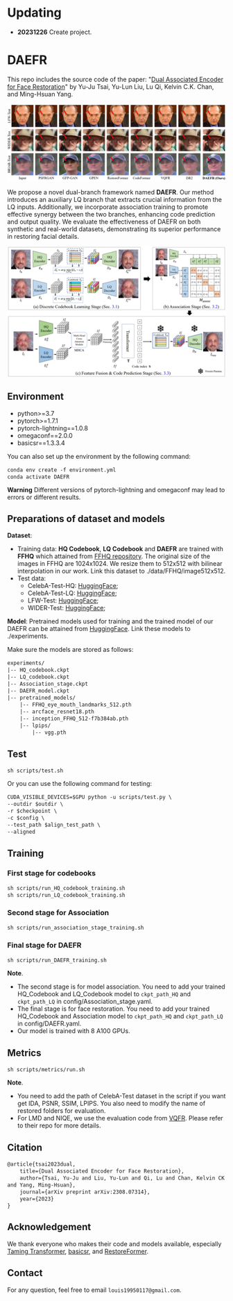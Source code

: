 # Updating
<!-- - **20230915** Update an online demo [![Huggingface Gradio](https://img.shields.io/static/v1?label=Demo&message=Huggingface%20Gradio&color=orange)](https://huggingface.co/spaces/wzhouxiff/RestoreFormerPlusPlus)
- **20230116** For convenience, we further upload the [test datasets](#testset), including CelebA (both HQ and LQ data), LFW-Test, CelebChild-Test, and Webphoto-Test, to OneDrive and BaiduYun.
- **20221003** We provide the link of the [test datasets](#testset).
- **20220924** We add the code for [**metrics**](#metrics) in scripts/metrics. -->
- **20231226** Create project.


# DAEFR

This repo includes the source code of the paper: "[Dual Associated Encoder for Face Restoration](https://arxiv.org/abs/2308.07314)" by Yu-Ju Tsai, Yu-Lun Liu, Lu Qi, Kelvin C.K. Chan, and Ming-Hsuan Yang.

![](assets/DAEFR_results.png)

We propose a novel dual-branch framework named **DAEFR**. Our method introduces an auxiliary LQ branch that extracts crucial information from the LQ inputs. Additionally, we incorporate association training to promote effective synergy between the two branches, enhancing code prediction and output quality. We evaluate the effectiveness of DAEFR on both synthetic and real-world datasets, demonstrating its superior performance in restoring facial details.

![](assets/DAEFR_arch.png)

## Environment

- python>=3.7
- pytorch>=1.7.1
- pytorch-lightning==1.0.8
- omegaconf==2.0.0
- basicsr==1.3.3.4

You can also set up the environment by the following command:
```
conda env create -f environment.yml
conda activate DAEFR
```

**Warning** Different versions of pytorch-lightning and omegaconf may lead to errors or different results.

## Preparations of dataset and models

**Dataset**: 
- Training data: **HQ Codebook**, **LQ Codebook** and **DAEFR** are trained with **FFHQ** which attained from [FFHQ repository](https://github.com/NVlabs/ffhq-dataset). The original size of the images in FFHQ are 1024x1024. We resize them to 512x512 with bilinear interpolation in our work. Link this dataset to ./data/FFHQ/image512x512.
- <a id="testset">Test data</a>:
   * CelebA-Test-HQ: [HuggingFace](https://huggingface.co/datasets/LIAGM/DAEFR_test_datasets/blob/main/celeba_512_validation.zip);
   * CelebA-Test-LQ: [HuggingFace](https://huggingface.co/datasets/LIAGM/DAEFR_test_datasets/blob/main/self_celeba_512_v2.zip);
   * LFW-Test: [HuggingFace](https://huggingface.co/datasets/LIAGM/DAEFR_test_datasets/blob/main/lfw_cropped_faces.zip);
   * WIDER-Test: [HuggingFace](https://huggingface.co/datasets/LIAGM/DAEFR_test_datasets/blob/main/Wider-Test.zip);

**Model**: Pretrained models used for training and the trained model of our DAEFR can be attained from [HuggingFace](https://huggingface.co/LIAGM/DAEFR_pretrain_model/tree/main). Link these models to ./experiments.

Make sure the models are stored as follows:
```
experiments/
|-- HQ_codebook.ckpt
|-- LQ_codebook.ckpt
|-- Association_stage.ckpt
|-- DAEFR_model.ckpt
|-- pretrained_models/
    |-- FFHQ_eye_mouth_landmarks_512.pth
    |-- arcface_resnet18.pth    
    |-- inception_FFHQ_512-f7b384ab.pth
    |-- lpips/
        |-- vgg.pth

```

## Test
    sh scripts/test.sh
Or you can use the following command for testing:
```
CUDA_VISIBLE_DEVICES=$GPU python -u scripts/test.py \
--outdir $outdir \
-r $checkpoint \
-c $config \
--test_path $align_test_path \
--aligned
```

## Training
### First stage for codebooks
    sh scripts/run_HQ_codebook_training.sh
    sh scripts/run_LQ_codebook_training.sh
### Second stage for Association
    sh scripts/run_association_stage_training.sh
### Final stage for DAEFR
    sh scripts/run_DAEFR_training.sh

**Note**. 
- The second stage is for model association. You need to add your trained HQ\_Codebook and LQ\_Codebook model to `ckpt_path_HQ` and `ckpt_path_LQ` in config/Association_stage.yaml.
- The final stage is for face restoration. You need to add your trained HQ\_Codebook and Association model to `ckpt_path_HQ` and `ckpt_path_LQ` in config/DAEFR.yaml.
- Our model is trained with 8 A100 GPUs.

## <a id="metrics">Metrics</a>
    sh scripts/metrics/run.sh
    
**Note**. 
- You need to add the path of CelebA-Test dataset in the script if you want get IDA, PSNR, SSIM, LPIPS. You also need to modify the name of restored folders for evaluation.
- For LMD and NIQE, we use the evaluation code from [VQFR](https://github.com/TencentARC/VQFR). Please refer to their repo for more details.

## Citation
    @article{tsai2023dual,
        title={Dual Associated Encoder for Face Restoration},
        author={Tsai, Yu-Ju and Liu, Yu-Lun and Qi, Lu and Chan, Kelvin CK and Yang, Ming-Hsuan},
        journal={arXiv preprint arXiv:2308.07314},
        year={2023}
    }

## Acknowledgement
We thank everyone who makes their code and models available, especially [Taming Transformer](https://github.com/CompVis/taming-transformers), [basicsr](https://github.com/XPixelGroup/BasicSR), and [RestoreFormer](https://github.com/wzhouxiff/RestoreFormer).

## Contact
For any question, feel free to email `louis19950117@gmail.com`.